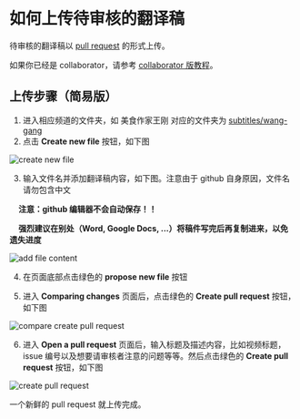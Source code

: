 # 如何上传待审核的翻译稿

待审核的翻译稿以 [pull request](https://help.github.com/en/articles/about-pull-requests) 的形式上传。

如果你已经是 collaborator，请参考 [collaborator 版教程](upload-with-write-access.md)。

## 上传步骤（简易版）

1. 进入相应频道的文件夹，如 美食作家王刚 对应的文件夹为 [subtitles/wang-gang](https://github.com/immoonancient/YTSubtitles/tree/master/subtitles/wang-gang)
2. 点击 **Create new file** 按钮，如下图

![create new file](resources/create-new-file.png)

3. 输入文件名并添加翻译稿内容，如下图。注意由于 github 自身原因，文件名请勿包含中文

&nbsp;&nbsp;&nbsp;&nbsp;**注意：github 编辑器不会自动保存！！**

&nbsp;&nbsp;&nbsp;&nbsp;**强烈建议在别处（Word, Google Docs, ...）将稿件写完后再复制进来，以免遗失进度**

![add file content](resources/add-file-content.png)

4. 在页面底部点击绿色的 **propose new file** 按钮

5. 进入 **Comparing changes** 页面后，点击绿色的 **Create pull request** 按钮，如下图

![compare create pull request](resources/compare-create-pull-request.png)

6. 进入 **Open a pull request** 页面后，输入标题及描述内容，比如视频标题，issue 编号以及想要请审核者注意的问题等等。然后点击绿色的 **Create pull request** 按钮，如下图

![create pull request](resources/create-pull-request.png)

一个新鲜的 pull request 就上传完成。
